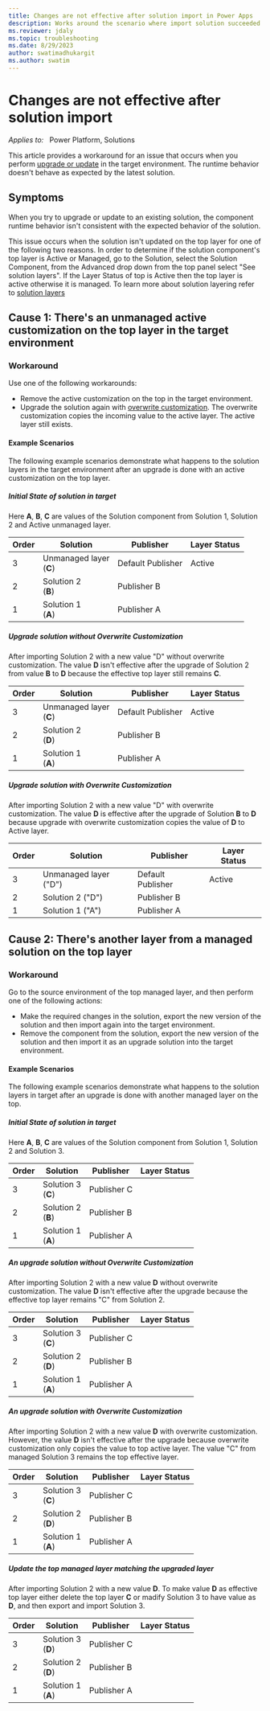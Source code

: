 ```yaml
---
title: Changes are not effective after solution import in Power Apps
description: Works around the scenario where import solution succeeded but runtime behavior isn't consistent with new solution expected behavior.
ms.reviewer: jdaly
ms.topic: troubleshooting
ms.date: 8/29/2023
author: swatimadhukargit
ms.author: swatim
---
```


# Changes are not effective after solution import

_Applies to:_ &nbsp; Power Platform, Solutions

This article provides a workaround for an issue that occurs when you perform [upgrade or update](power-apps/maker/data-platform/update-solutions) in the target environment. The runtime behavior doesn't behave as expected by the latest solution.

## Symptoms

When you try to upgrade or update to an existing solution, the component runtime behavior isn't consistent with the expected behavior of the solution.

This issue occurs when the solution isn't updated on the top layer for one of the following two reasons. In order to determine if the solution component's top layer is Active or Managed, go to the Solution, select the Solution Component, from the Advanced drop down from the top panel select "See solution layers". If the Layer Status of top is Active then the top layer is active otherwise it is managed. To learn more about solution layering refer to [solution layers](/power-platform/alm/solution-layers-alm)

## Cause 1: There's an unmanaged active customization on the top layer in the target environment

### Workaround

Use one of the following workarounds:
- Remove the active customization on the top in the target environment.
- Upgrade the solution again with [overwrite customization](/power-apps/maker/data-platform/update-solutions#overwrite-customizations-option). The overwrite customization copies the incoming value to the active layer. The active layer still exists.

#### Example Scenarios

The following example scenarios demonstrate what happens to the solution layers in the target environment after an upgrade is done with an active customization on the top layer.

##### Initial State of solution in target
Here **A**, **B**, **C** are values of the Solution component from Solution 1, Solution 2 and Active unmanaged layer.

|Order   |Solution   |Publisher|Layer Status|
|----------|-----------|------------|-------|
|3|Unmanaged layer <br/> (**C**) |Default Publisher|Active|
|2|Solution 2 <br/> (**B**)   |Publisher B|  |
|1|Solution 1 <br/>(**A**)  |Publisher A|  |

##### Upgrade solution without Overwrite Customization
After importing Solution 2 with a new value "D" without overwrite customization. The value **D** isn't effective after the upgrade of Solution 2 from value **B** to **D** because the effective top layer still remains **C**.

Order   |Solution   |Publisher|Layer Status|
|----------|-----------|------------|-------|
|3|Unmanaged layer <br/> (**C**) |Default Publisher|Active|
|2|Solution 2 <br/> (**D**)   |Publisher B|  |
|1|Solution 1 <br/>(**A**)  |Publisher A|  |

##### Upgrade solution with Overwrite Customization
After importing Solution 2 with a new value "D" with overwrite customization. The value **D** is effective after the upgrade of Solution **B** to **D** because upgrade with overwrite customization copies the value of **D** to Active layer.

|Order   |Solution   |Publisher|Layer Status|
|----------|-----------|------------|-------|
|3|Unmanaged layer ("D") |Default Publisher|Active|
|2|Solution 2 ("D")   |Publisher B|  |
|1|Solution 1 ("A")  |Publisher A|  |

## Cause 2: There's another layer from a managed solution on the top layer

### Workaround

Go to the source environment of the top managed layer, and then perform one of the following actions:
  - Make the required changes in the solution, export the new version of the solution and then import again into the target environment.
  - Remove the component from the solution,  export the new version of the solution and then import it as an upgrade solution into the target environment.

#### Example Scenarios

The following example scenarios demonstrate what happens to the solution layers in target after an upgrade is done with another managed layer on the top.

##### Initial State of solution in target
Here **A**, **B**, **C** are values of the Solution component from Solution 1, Solution 2 and Solution 3.

Order   |Solution   |Publisher|Layer Status|
|----------|-----------|------------|-------|
|3|Solution 3 <br/> (**C**) |Publisher C|  |
|2|Solution 2 <br/> (**B**)   |Publisher B|  |
|1|Solution 1 <br/>(**A**)  |Publisher A|  |

##### An upgrade solution without Overwrite Customization
After importing Solution 2 with a new value **D** without overwrite customization. The value **D** isn't effective after the upgrade because the effective top layer remains "C" from Solution 2.

Order   |Solution   |Publisher|Layer Status|
|----------|-----------|------------|-------|
|3|Solution 3 <br/> (**C**) |Publisher C|  |
|2|Solution 2 <br/> (**D**)   |Publisher B|  |
|1|Solution 1 <br/>(**A**)  |Publisher A|  |

##### An upgrade solution with Overwrite Customization
After importing Solution 2 with a new value **D** with overwrite customization. However, the value **D** isn't effective after the upgrade because overwrite customization only copies the value to top active layer. The value "C" from managed Solution 3 remains the top effective layer.

Order   |Solution   |Publisher|Layer Status|
|----------|-----------|------------|-------|
|3|Solution 3 <br/> (**C**) |Publisher C|  |
|2|Solution 2 <br/> (**D**)   |Publisher B|  |
|1|Solution 1 <br/>(**A**)  |Publisher A|  |

##### Update the top managed layer matching the upgraded layer
After importing Solution 2 with a new value **D**. To make value **D** as effective top layer either delete the top layer **C** or madify Solution 3 to have value as **D**, and then export and import Solution 3.

Order   |Solution   |Publisher|Layer Status|
|----------|-----------|------------|-------|
|3|Solution 3 <br/> (**D**) |Publisher C|  |
|2|Solution 2 <br/> (**D**)   |Publisher B|  |
|1|Solution 1 <br/>(**A**)  |Publisher A|  |
